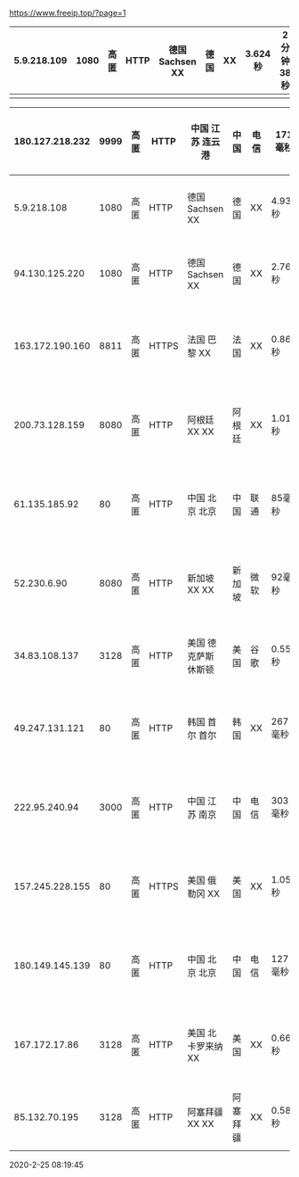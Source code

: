 https://www.freeip.top/?page=1

| 5.9.218.109 | 1080 | 高匿 | HTTP | 德国 Sachsen XX | 德国 | XX   | 3.624秒 | 2分钟38秒 | 2020-02-25 08:18:41 |      |
| ----------- | ---- | ---- | ---- | --------------- | ---- | ---- | ------- | --------- | ------------------- | ---- |
|             |      |      |      |                 |      |      |         |           |                     |      |

| 180.127.218.232 | 9999 | 高匿 | HTTP  | 中国 江苏 连云港     | 中国     | 电信 | 171毫秒 | 5分钟13秒   | 2020-02-25 08:18:41 |      |
| --------------- | ---- | ---- | ----- | -------------------- | -------- | ---- | ------- | ----------- | ------------------- | ---- |
| 5.9.218.108     | 1080 | 高匿 | HTTP  | 德国 Sachsen XX      | 德国     | XX   | 4.934秒 | 2分钟52秒   | 2020-02-25 08:18:37 |      |
| 94.130.125.220  | 1080 | 高匿 | HTTP  | 德国 Sachsen XX      | 德国     | XX   | 2.764秒 | 2分钟56秒   | 2020-02-25 08:18:35 |      |
| 163.172.190.160 | 8811 | 高匿 | HTTPS | 法国 巴黎 XX         | 法国     | XX   | 0.864秒 | 9小时9分钟  | 2020-02-25 08:18:32 |      |
| 200.73.128.159  | 8080 | 高匿 | HTTP  | 阿根廷 XX XX         | 阿根廷   | XX   | 1.014秒 | 7小时29分钟 | 2020-02-25 08:18:32 |      |
| 61.135.185.92   | 80   | 高匿 | HTTP  | 中国 北京 北京       | 中国     | 联通 | 85毫秒  | 13小时0分钟 | 2020-02-25 08:18:31 |      |
| 52.230.6.90     | 8080 | 高匿 | HTTP  | 新加坡 XX XX         | 新加坡   | 微软 | 92毫秒  | 6小时52分钟 | 2020-02-25 08:18:30 |      |
| 34.83.108.137   | 3128 | 高匿 | HTTP  | 美国 德克萨斯 休斯顿 | 美国     | 谷歌 | 0.554秒 | 28分钟30秒  | 2020-02-25 08:18:30 |      |
| 49.247.131.121  | 80   | 高匿 | HTTP  | 韩国 首尔 首尔       | 韩国     | XX   | 267毫秒 | 8小时15分钟 | 2020-02-25 08:18:29 |      |
| 222.95.240.94   | 3000 | 高匿 | HTTP  | 中国 江苏 南京       | 中国     | 电信 | 303毫秒 | 3小时31分钟 | 2020-02-25 08:18:29 |      |
| 157.245.228.155 | 80   | 高匿 | HTTPS | 美国 俄勒冈 XX       | 美国     | XX   | 1.054秒 | 3小时39分钟 | 2020-02-25 08:18:28 |      |
| 180.149.145.139 | 80   | 高匿 | HTTP  | 中国 北京 北京       | 中国     | 电信 | 127毫秒 | 6小时14分钟 | 2020-02-25 08:18:28 |      |
| 167.172.17.86   | 3128 | 高匿 | HTTP  | 美国 北卡罗来纳 XX   | 美国     | XX   | 0.664秒 | 7小时30分钟 | 2020-02-25 08:18:27 |      |
| 85.132.70.195   | 3128 | 高匿 | HTTP  | 阿塞拜疆 XX XX       | 阿塞拜疆 | XX   | 0.584秒 | 50分钟50秒  | 2020-02-25 08:18:26 |      |

2020-2-25 08:19:45